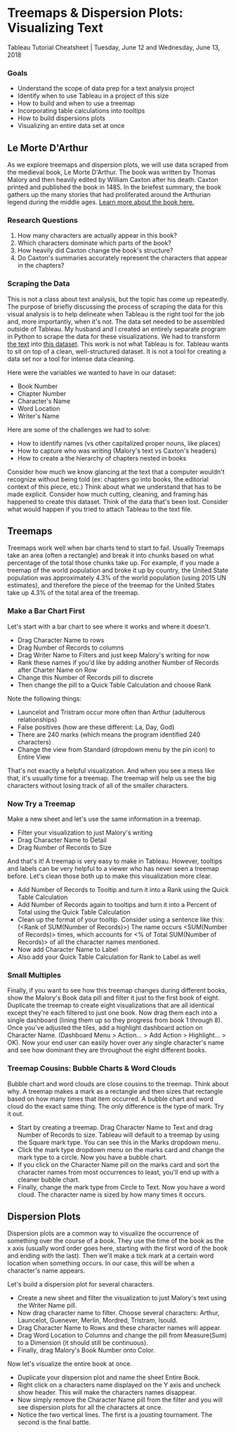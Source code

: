 # Treemaps & Dispersion Plots: Visualizing Text
Tableau Tutorial Cheatsheet | Tuesday, June 12 and Wednesday, June 13, 2018

### Goals

- Understand the scope of data prep for a text analysis project
- Identify when to use Tableau in a project of this size
- How to build and when to use a treemap
- Incorporating table calculations into tooltips
- How to build dispersions plots
- Visualizing an entire data set at once

## Le Morte D'Arthur
As we explore treemaps and dispersion plots, we will use data scraped from the medieval book, Le Morte D'Arthur. The book was written by Thomas Malory and then heavily edited by William Caxton after his death. Caxton printed and published the book in 1485. In the briefest summary, the book gathers up the many stories that had proliferated around the Arthurian legend during the middle ages. [Learn more about the book here.](https://en.wikipedia.org/wiki/Le_Morte_d%27Arthur)

### Research Questions
1. How many characters are actually appear in this book?
2. Which characters dominate which parts of the book?
3. How heavily did Caxton change the book's structure?
4. Do Caxton's summaries accurately represent the characters that appear in the chapters?

### Scraping the Data
This is not a class about text analysis, but the topic has come up repeatedly. The purpose of briefly discussing the process of scraping the data for this visual analysis is to help delineate when Tableau is the right tool for the job and, more importantly, when it's not. The data set needed to be assembled outside of Tableau. My husband and I created an entirely separate program in Python to scrape the data for these visualizations. We had to transform [the text](https://www.gutenberg.org/files/1251/1251-h/1251-h.htm#link2HCH0015) into [this dataset](https://github.com/dataviz-gc/intro-dataviz-summer18/blob/master/data/week3/Le-Morte-dArthur-Data.xlsx). This work is not what Tableau is for. Tableau wants to sit on top of a clean, well-structured dataset. It is not a tool for creating a data set nor a tool for intense data cleaning. 

Here were the variables we wanted to have in our dataset:
- Book Number
- Chapter Number
- Character's Name
- Word Location
- Writer's Name

Here are some of the challenges we had to solve:
- How to identify names (vs other capitalized proper nouns, like places)
- How to capture who was writing (Malory's text vs Caxton's headers)
- How to create a the hierarchy of chapters nested in books

Consider how much we know glancing at the text that a computer wouldn't recognize without being told (ex: chapters go into books, the editorial context of this piece, etc.) Think about what we understand that has to be made explicit. Consider how much cutting, cleaning, and framing has happened to create this dataset. Think of the data that's been lost. Consider what would happen if you tried to attach Tableau to the text file.

## Treemaps
Treemaps work well when bar charts tend to start to fail. Usually Treemaps take an area (often a rectangle) and break it into chunks based on what percentage of the total those chunks take up. For example, if you made a treemap of the world population and broke it up by country, the United State population was approximately 4.3% of the world population (using 2015 UN estimates), and therefore the piece of the treemap for the United States take up 4.3% of the total area of the treemap. 


### Make a Bar Chart First
Let's start with a bar chart to see where it works and where it doesn't.
- Drag Character Name to rows
- Drag Number of Records to columns
- Drag Writer Name to Filters and just keep Malory's writing for now
- Rank these names if you'd like by adding another Number of Records after Charter Name on Row
- Change this Number of Records pill to discrete
- Then change the pill to a Quick Table Calculation and choose Rank

Note the following things:
- Launcelot and Tristram occur more often than Arthur (adulterous relationships)
- False positives (how are these different: La, Day, God)
- There are 240 marks (which means the program identified 240 characters)
- Change the view from Standard (dropdown menu by the pin icon) to Entire View

That's not exactly a helpful visualization. And when you see a mess like that, it's usually time for a treemap. The treemap will help us see the big characters without losing track of all of the smaller characters. 

### Now Try a Treemap
Make a new sheet and let's use the same information in a treemap. 
- Filter your visualization to just Malory's writing
- Drag Character Name to Detail
- Drag Number of Records to Size

And that's it! A treemap is very easy to make in Tableau. However, tooltips and labels can be very helpful to a viewer who has never seen a treemap before. Let's clean those both up to make this visualization more clear. 
- Add Number of Records to Tooltip and turn it into a Rank using the Quick Table Calculation
- Add Number of Records again to tooltips and turn it into a Percent of Total using the Quick Table Calculation
- Clean up the format of your tooltip. Consider using a sentence like this: <Character Name> (<Rank of SUM(Number of Records)>) The name <Character Name> occurs <SUM(Number of Records)> times, which accounts for <% of Total SUM(Number of Records)> of all the character names mentioned.
- Now add Character Name to Label
- Also add your Quick Table Calculation for Rank to Label as well

### Small Multiples
Finally, if you want to see how this treemap changes during different books, show the Malory's Book data pill and filter it just to the first book of eight. Duplicate the treemap to create eight visualizations that are all identical except they're each filtered to just one book. Now drag them each into a single dashboard (lining them up so they progress from book 1 through 8). Once you've adjusted the tiles, add a highlight dashboard action on Character Name. (Dashboard Menu > Action... > Add Action > Highlight... > OK). Now your end user can easily hover over any single character's name and see how dominant they are throughout the eight different books.

### Treemap Cousins: Bubble Charts & Word Clouds
Bubble chart and word clouds are close cousins to the treemap. Think about why. A treemap makes a mark as a rectangle and then sizes that rectangle based on how many times that item occurred. A bubble chart and word cloud do the exact same thing. The only difference is the type of mark. Try it out.

- Start by creating a treemap. Drag Character Name to Text and drag Number of Records to size. Tableau will default to a treemap by using the Square mark type. You can see this in the Marks dropdown menu. 
- Click the mark type dropdown menu on the marks card and change the mark type to a circle. Now you have a bubble chart. 
- If you click on the Character Name pill on the marks card and sort the character names from most occurrences to least, you'll end up with a cleaner bubble chart.
- Finally, change the mark type from Circle to Text. Now you have a word cloud. The character name is sized by how many times it occurs. 

## Dispersion Plots
Dispersion plots are a common way to visualize the occurrence of something over the course of a book. They use the time of the book as the x axis (usually word order goes here, starting with the first word of the book and ending with the last). Then we'll make a tick mark at a certain word location when something occurs. In our case, this will be when a character's name appears. 

Let's build a dispersion plot for several characters.
- Create a new sheet and filter the visualization to just Malory's text using the Writer Name pill.
- Now drag character name to filter. Choose several characters: Arthur, Launcelot, Guenever, Merlin, Mordred, Tristram, Isould. 
- Drag Character Name to Rows and these character names will appear. 
- Drag Word Location to Columns and change the pill from Measure(Sum) to a Dimension (it should still be continuous).
- Finally, drag Malory's Book Number onto Color. 

Now let's visualize the entire book at once.
- Duplicate your dispersion plot and name the sheet Entire Book. 
- Right click on a characters name displayed on the Y axis and uncheck show header. This will make the characters names disappear. 
- Now simply remove the Character Name pill from the filter and you will see dispersion plots for all the characters at once. 
- Notice the two vertical lines. The first is a jousting tournament. The second is the final battle.  
